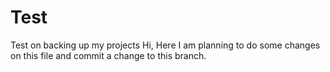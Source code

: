 # Test
Test on backing up my projects
Hi, Here I am planning to do some changes on this file and commit a change to this branch.
